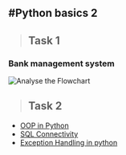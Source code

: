 #Python basics 2
---
> ## Task 1 
 ### Bank management system
 ![Analyse the Flowchart](https://image.slidesharecdn.com/bankmanagementsystem-090428123925-phpapp01/95/bank-management-system-14-728.jpg?cb=1240922515)
> ## Task 2
- [OOP in Python](https://youtu.be/JeznW_7DlB0)
- [SQL Connectivity](https://www.youtube.com/watch?v=vR5utJvN4JY)
- [Exception Handling in python](https://youtu.be/MImAiZIzzd4)
